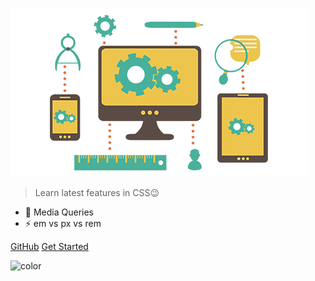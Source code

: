 ![logo](assets/images/tech.png)

> Learn latest features in CSS😉

- 🚀 Media Queries
- ⚡️️ em vs px vs rem

<div class="buttons">
  <a href="https://github.com/gopibabus/LearnCSS/" target="_blank"><span>GitHub</span></a>
  <a href="#/README"><span>Get Started</span></a>
</div>

![color](#ffffff)
